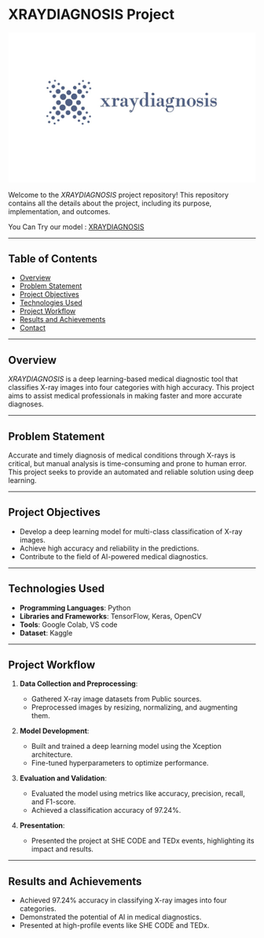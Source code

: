 # XRAYDIAGNOSIS Project

![Project Logo](https://github.com/HssahSaad/XRAYDIAGNOSIS/blob/main/WhatsApp%20Image%202024-03-12%20at%2002.46.28_585b0881.jpg)

Welcome to the *XRAYDIAGNOSIS* project repository! This repository contains all the details about the project, including its purpose, implementation, and outcomes.

You Can Try our model : [XRAYDIAGNOSIS](https://xraydiagnosis.com)

---

## Table of Contents
- [Overview](#overview)
- [Problem Statement](#problem-statement)
- [Project Objectives](#project-objectives)
- [Technologies Used](#technologies-used)
- [Project Workflow](#project-workflow)
- [Results and Achievements](#results-and-achievements)
- [Contact](#contact)

---

## Overview
*XRAYDIAGNOSIS* is a deep learning-based medical diagnostic tool that classifies X-ray images into four categories with high accuracy. This project aims to assist medical professionals in making faster and more accurate diagnoses.

---

## Problem Statement
Accurate and timely diagnosis of medical conditions through X-rays is critical, but manual analysis is time-consuming and prone to human error. This project seeks to provide an automated and reliable solution using deep learning.

---

## Project Objectives
- Develop a deep learning model for multi-class classification of X-ray images.
- Achieve high accuracy and reliability in the predictions.
- Contribute to the field of AI-powered medical diagnostics.

---

## Technologies Used
- **Programming Languages**: Python
- **Libraries and Frameworks**: TensorFlow, Keras, OpenCV
- **Tools**: Google Colab, VS code
- **Dataset**: Kaggle

---

## Project Workflow
1. **Data Collection and Preprocessing**:
   - Gathered X-ray image datasets from Public sources.
   - Preprocessed images by resizing, normalizing, and augmenting them.

2. **Model Development**:
   - Built and trained a deep learning model using the Xception architecture.
   - Fine-tuned hyperparameters to optimize performance.

3. **Evaluation and Validation**:
   - Evaluated the model using metrics like accuracy, precision, recall, and F1-score.
   - Achieved a classification accuracy of 97.24%.

4. **Presentation**:
   - Presented the project at SHE CODE and TEDx events, highlighting its impact and results.

---

## Results and Achievements
- Achieved 97.24% accuracy in classifying X-ray images into four categories.
- Demonstrated the potential of AI in medical diagnostics.
- Presented at high-profile events like SHE CODE and TEDx.

